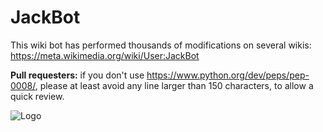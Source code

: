 JackBot
=======

This wiki bot has performed thousands of modifications on several wikis: https://meta.wikimedia.org/wiki/User:JackBot

**Pull requesters:** if you don't use https://www.python.org/dev/peps/pep-0008/, 
please at least avoid any line larger than 150 characters, to allow a quick review.

![Logo](https://upload.wikimedia.org/wikipedia/commons/f/f2/Pywikibot-logo-suggestion-mediawiki.svg)
